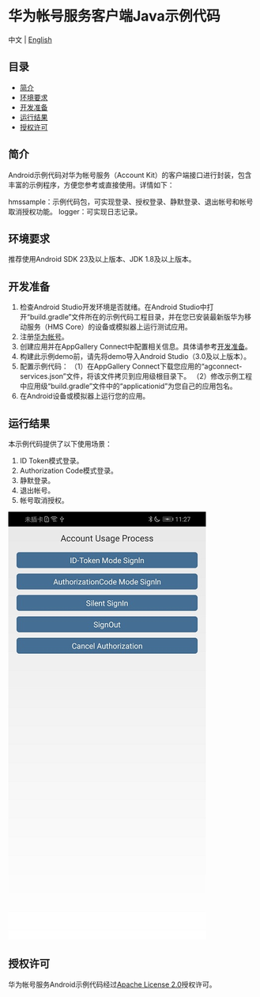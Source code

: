 # 华为帐号服务客户端Java示例代码

中文 | [English](README.md) 

## 目录
* [简介](#简介)
* [环境要求](#环境要求)
* [开发准备](#开发准备)
* [运行结果](#运行结果)
* [授权许可](#授权许可)

## 简介
Android示例代码对华为帐号服务（Account Kit）的客户端接口进行封装，包含丰富的示例程序，方便您参考或直接使用。详情如下：

hmssample：示例代码包，可实现登录、授权登录、静默登录、退出帐号和帐号取消授权功能。
logger：可实现日志记录。

## 环境要求
推荐使用Android SDK 23及以上版本、JDK 1.8及以上版本。

## 开发准备
1. 检查Android Studio开发环境是否就绪。在Android Studio中打开“build.gradle”文件所在的示例代码工程目录，并在您已安装最新版华为移动服务（HMS Core）的设备或模拟器上运行测试应用。
2. 注册[华为帐号](https://developer.huawei.com/consumer/cn/)。
3. 创建应用并在AppGallery Connect中配置相关信息。具体请参考[开发准备](https://developer.huawei.com/consumer/cn/doc/development/HMSCore-Guides/config-agc-0000001050196065?ha_source=hms1)。
4. 构建此示例demo前，请先将demo导入Android Studio（3.0及以上版本）。
5. 配置示例代码：
     （1）在AppGallery Connect下载您应用的“agconnect-services.json”文件，将该文件拷贝到应用级根目录下。
     （2）修改示例工程中应用级“build.gradle”文件中的“applicationid”为您自己的应用包名。
6. 在Android设备或模拟器上运行您的应用。

## 运行结果
本示例代码提供了以下使用场景：
1. ID Token模式登录。
2. Authorization Code模式登录。
3. 静默登录。
4. 退出帐号。
5. 帐号取消授权。

![account sample result](images/account_sample_result.jpg)

## 授权许可
华为帐号服务Android示例代码经过[Apache License 2.0](http://www.apache.org/licenses/LICENSE-2.0)授权许可。
